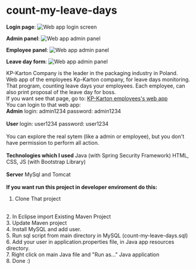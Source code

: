 # count-my-leave-days


**Login page**: 
![Web app login screen](https://kp-karton.pl/assets/img/login.png)

**Admin panel**:
![Web app admin panel](https://kp-karton.pl/assets/img/admin1.png)

**Employee panel**:
![Web app admin panel](https://kp-karton.pl/assets/img/employee.jpg)

**Leave day form**: 
![Web app admin panel](https://kp-karton.pl/assets/img/form.jpg)
<br/>

KP-Karton Company is the leader in the packaging industry in Poland. 
<br/>
Web app of the employees Kp-Karton company, for leave days monitoring. 
<br/>
That program, counting leave days your employees. Each employee, can also print proposal of the leave day for boss. 
<br/>
If you want see that page, go to: [KP-Karton employees's web app](http://164.132.107.168:8080/urlopy/showMyLoginPage)
<br/>
You can login to that web app:
<br/>
**Admin**
login: admin1234
password: admin1234
<br/>
<br/>
**User**
login: user1234
password: user1234
<br/>
<br/>
You can explore the real sytem (like a admin or employee), but you don't have permission to perform all action. 
<br/>
<br/>
**Technologies which I used**
Java (with Spring Security Framework)
HTML, CSS, JS  (with Bootstrap Library)
<br/>
<br/>
**Server**
MySql and Tomcat
<br/>
<br/>
**If you want run this project in developer enviroment do this:**
1. Clone That project
<br/>
2. In Eclipse import Existing Maven Project
<br/>
3. Update Maven project
<br/>
4. Install MySQL and add user.
<br/>
5. Run sql script from main directory in MySQL (count-my-leave-days.sql)
<br/>
6. Add your user in application.properties file, in Java app resources directory. 
<br/>
7. Right click on main Java file and "Run as..." Java application
<br/>
8. Done :)













